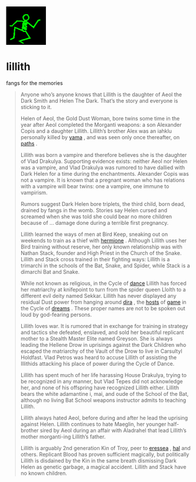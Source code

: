 ![dancer](assets/dancer.gif)

# lillith

 fangs for the memories
>
>   Anyone who’s anyone knows that Lillith is the daughter of Aeol the Dark Smith and Helen The Dark. That’s the story and everyone is sticking to it. 
>
>   Helen of Aeol, the Gold Dust Woman, bore twins some time in the year after Aeol completed the Morganti weapons: a son Alexander Copis and a daughter Lillith. Lillith’s brother Alex was an iahklu personally killed by  [yama](yama.md) , and was seen only once thereafter, on  [paths](paths.md) . 
>
>   Lillith was born a vampire and therefore believes she is the daughter of Vlad Drakulya. Supporting evidence exists: neither Aeol nor Helen was a vampire, and Vlad Drakulya was rumored to have dallied with Dark Helen for a time during the enchantments. Alexander Copis was not a vampire. It is known that a pregnant woman who has relations with a vampire will bear twins: one a vampire, one immune to vampirism. 
>
>   Rumors suggest Dark Helen bore triplets, the third child, born dead, drained by fangs in the womb. Stories say Helen cursed and screamed when she was told she could bear no more children because of ... damage done during a terrible first pregnancy. 
>
>   Lillith learned the ways of men at Bird Keep, sneaking out on weekends to train as a thief with  [hermione](hermione.md) . Although Lillith uses her Bird training without reserve, her only known relationship was with Nathan Stack, founder and High Priest in the Church of the Snake. Lillith and Stack cross trained in their fighting ways: Lillith is a trimarchi in the schools of the Bat, Snake, and Spider, while Stack is a dimarchi Bat and Snake. 
>
>   While not known as religious, in the Cycle of  [dance](dance.md)  Lillith has forced her matriarchy at knifepoint to turn from the spider queen Llolth to a different evil deity named Sekkar. Lillith has never displayed any residual Dust power from hanging around  [dira](dira.md) , the  [hosts](hosts.md)  of  [game](game.md)  in the Cycle of  [dreams](dreams.md) . These proper names are not to be spoken out loud by god-fearing persons. 
>
>   Lillith loves war. It is rumored that in exchange for training in strategy and tactics she defeated, enslaved, and sold her beautiful replicant mother to a Stealth Master Elite named Greyson. She is always leading the Hellene Drow in uprisings against the Dark Children who escaped the matriarchy of the Vault of the Drow to live in Carsultyl Holdfast. Vlad Petros was heard to accuse Lillith of assisting the Illithids attacking his place of power during the Cycle of Dance. 
>
>   Lillith has spent much of her life harassing House Drakulya, trying to be recognized in any manner, but Vlad Tepes did not acknowledge her, and none of his offspring have recognized Lillith either. Lillith bears the white adamantine i, mai, and oude of the School of the Bat, although no living Bat School weapons instructor admits to teaching Lillith. 
>
>   Lillith always hated Aeol, before during and after he lead the uprising against Helen. Lillith continues to hate Maeglin, her younger half-brother sired by Aeol during an affair with Aladrahel that lead Lillith’s mother morganti-ing Lillith’s father. 
>
>   Lillith is arguably 2nd generation Kin of Troy, peer to  [eressea](eressea.md) ,  [hal](hal.md)  and others. Replicant Blood has proven sufficient magically, but politically Lillith is disdained by the Kin in the same breath dismissing Dark Helen as genetic garbage, a magical accident. Lillith and Stack have no known children. 

 
